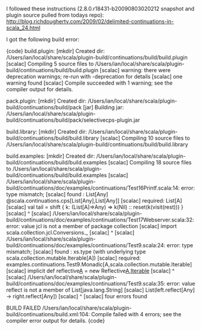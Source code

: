 I followed these instructions (2.8.0.r18431-b20090803020212 snapshot and plugin source pulled from todays repo): http://blog.richdougherty.com/2009/02/delimited-continuations-in-scala_24.html

I got the following build error:

{code}
build.plugin:
    [mkdir] Created dir: /Users/ian/local/share/scala/plugin-build/continuations/build/build.plugin
   [scalac] Compiling 5 source files to /Users/ian/local/share/scala/plugin-build/continuations/build/build.plugin
   [scalac] warning: there were deprecation warnings; re-run with -deprecation for details
   [scalac] one warning found
   [scalac] Compile succeeded with 1 warning; see the compiler output for details.

pack.plugin:
    [mkdir] Created dir: /Users/ian/local/share/scala/plugin-build/continuations/build/pack
      [jar] Building jar: /Users/ian/local/share/scala/plugin-build/continuations/build/pack/selectivecps-plugin.jar

build.library:
    [mkdir] Created dir: /Users/ian/local/share/scala/plugin-build/continuations/build/build.library
   [scalac] Compiling 10 source files to /Users/ian/local/share/scala/plugin-build/continuations/build/build.library

build.examples:
    [mkdir] Created dir: /Users/ian/local/share/scala/plugin-build/continuations/build/build.examples
   [scalac] Compiling 18 source files to /Users/ian/local/share/scala/plugin-build/continuations/build/build.examples
   [scalac] /Users/ian/local/share/scala/plugin-build/continuations/doc/examples/continuations/Test16Printf.scala:14: error: type mismatch;
   [scalac]  found   : List[Any] @scala.continuations.cps[List[Any],List[Any]]
   [scalac]  required: List[A]
   [scalac]       val tail = shift { k: (List[A]=>Any) => k(Nil) :: reset(k(visit(rest))) }
   [scalac]                                                                      ^
   [scalac] /Users/ian/local/share/scala/plugin-build/continuations/doc/examples/continuations/Test17Webserver.scala:32: error: value jcl is not a member of package collection
   [scalac] import scala.collection.jcl.Conversions._
   [scalac]                         ^
   [scalac] /Users/ian/local/share/scala/plugin-build/continuations/doc/examples/continuations/Test9.scala:24: error: type mismatch;
   [scalac]  found   : xs.type (with underlying type scala.collection.mutable.Iterable[A])
   [scalac]  required: examples.continuations.Test9.Monadic[A,scala.collection.mutable.Iterable]
   [scalac]   implicit def reflective[A](xs:Iterable[A]) = new Reflective[A,Iterable](xs)
   [scalac]                                                                           ^
   [scalac] /Users/ian/local/share/scala/plugin-build/continuations/doc/examples/continuations/Test9.scala:35: error: value reflect is not a member of List[java.lang.String]
   [scalac]       List(left.reflect[Any] -> right.reflect[Any])
   [scalac]                 ^
   [scalac] four errors found

BUILD FAILED
/Users/ian/local/share/scala/plugin-build/continuations/build.xml:104: Compile failed with 4 errors; see the compiler error output for details.
{code}
